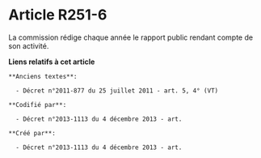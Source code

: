 # Article R251-6

La commission rédige chaque année le rapport public rendant compte de son activité.

**Liens relatifs à cet article**

	**Anciens textes**:

	  - Décret n°2011-877 du 25 juillet 2011 - art. 5, 4° (VT)

	**Codifié par**:

	  - Décret n°2013-1113 du 4 décembre 2013 - art.

	**Créé par**:

	  - Décret n°2013-1113 du 4 décembre 2013 - art.
